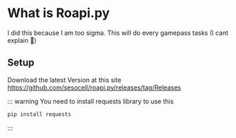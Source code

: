 # What is Roapi.py

I did this because I am too sigma. This will do every gamepass tasks (I cant explain 🥹)

## Setup
Download the latest Version at this site https://github.com/sesocell/roapi.py/releases/tag/Releases

::: warning
You need to install requests library to use this
```sh
pip install requests
```
:::
